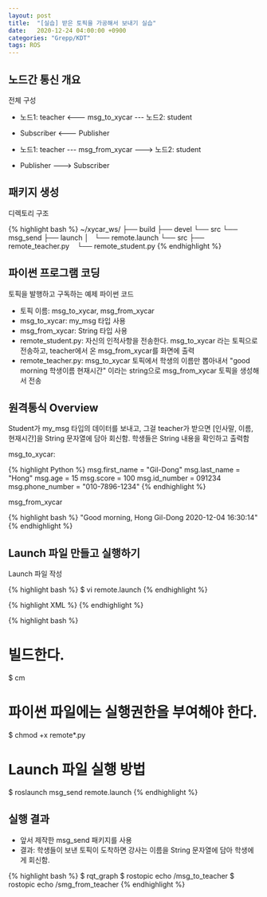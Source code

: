 ```yaml
---
layout: post
title:  "[실습] 받은 토픽을 가공해서 보내기 실습"
date:   2020-12-24 04:00:00 +0900
categories: "Grepp/KDT"
tags: ROS
---
```


## 노드간 통신 개요

전체 구성

- 노드1: teacher <--- msg_to_xycar --- 노드2: student
- Subscriber <--- Publisher

- 노드1: teacher --- msg_from_xycar ---> 노드2: student
- Publisher ---> Subscriber


## 패키지 생성

디렉토리 구조

{% highlight bash %}
~/xycar_ws/
├── build
├── devel
└── src
    └── msg_send
        ├── launch
        │   └── remote.launch
        └── src
            ├── remote_teacher.py
            └── remote_student.py
{% endhighlight %}



## 파이썬 프로그램 코딩

토픽을 발행하고 구독하는 예제 파이썬 코드

- 토픽 이름: msg_to_xycar, msg_from_xycar
- msg_to_xycar: my_msg 타입 사용
- msg_from_xycar: String 타입 사용
- remote_student.py: 자신의 인적사항을 전송한다. msg_to_xycar 라는 토픽으로 전송하고, teacher에서 온 msg_from_xycar를 화면에 출력
- remote_teacher.py: msg_to_xycar 토픽에서 학생의 이름만 뽑아내서 "good morning 학생이름 현재시간" 이라는 string으로 msg_from_xycar 토픽을 생성해서 전송



## 원격통식 Overview

Student가 my_msg 타입의 데이터를 보내고, 그걸 teacher가 받으면 [인사말, 이름, 현재시간]을 String 문자열에 담아 회신함. 학생들은 String 내용을 확인하고 출력함

msg_to_xycar:

{% highlight Python %}
msg.first_name = "Gil-Dong"
msg.last_name = "Hong"
msg.age = 15
msg.score = 100
msg.id_number = 091234
msg.phone_number = "010-7896-1234"
{% endhighlight %}

msg_from_xycar

{% highlight bash %}
"Good morning, Hong Gil-Dong 2020-12-04 16:30:14"
{% endhighlight %}


## Launch 파일 만들고 실행하기

Launch 파일 작성

{% highlight bash %}
$ vi remote.launch
{% endhighlight %}

{% highlight XML %}
<launch>
    <node pkg="msg_send" type="remote_teacher.py" name="teacher" output="screen"/>
    <node pkg="msg_send" type="remote_student.py" name="student" output="screen"/>
</launch>
{% endhighlight %}

{% highlight bash %}
# 빌드한다.
$ cm

# 파이썬 파일에는 실행권한을 부여해야 한다.
$ chmod +x remote*.py

# Launch 파일 실행 방법
$ roslaunch msg_send remote.launch
{% endhighlight %}


## 실행 결과

- 앞서 제작한 msg_send 패키지를 사용
- 결과: 학생들이 보낸 토픽이 도착하면 강사는 이름을 String 문자열에 담아 학생에게 회신함.

{% highlight bash %}
$ rqt_graph
$ rostopic echo /msg_to_teacher
$ rostopic echo /smg_from_teacher
{% endhighlight %}
